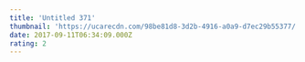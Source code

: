 ```yaml
---
title: 'Untitled 371'
thumbnail: 'https://ucarecdn.com/98be81d8-3d2b-4916-a0a9-d7ec29b55377/'
date: 2017-09-11T06:34:09.000Z
rating: 2
---
```

